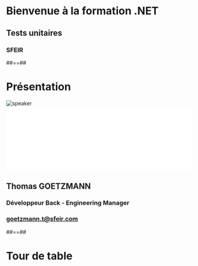<!-- .slide: class="first-slide" sfeir-level="1" sfeir-techno=".NET" -->

# Bienvenue à la formation .NET

## Tests unitaires

### SFEIR

##==##

<!-- .slide: class="speaker-slide" -->

# Présentation

![speaker](../../assets/speaers/thomah-goetzmann-photo.jpg)
![company](../../assets/images/logo-sfeir-blanc.png)

## Thomas GOETZMANN

### Développeur Back - Engineering Manager

<!-- .element: class="icon-rule icon-first" -->

### goetzmann.t@sfeir.com

<!-- .element: class="icon-mail icon-third" -->

##==##

<!-- .slide: class="transition-bg-green-3" -->

# Tour de table
